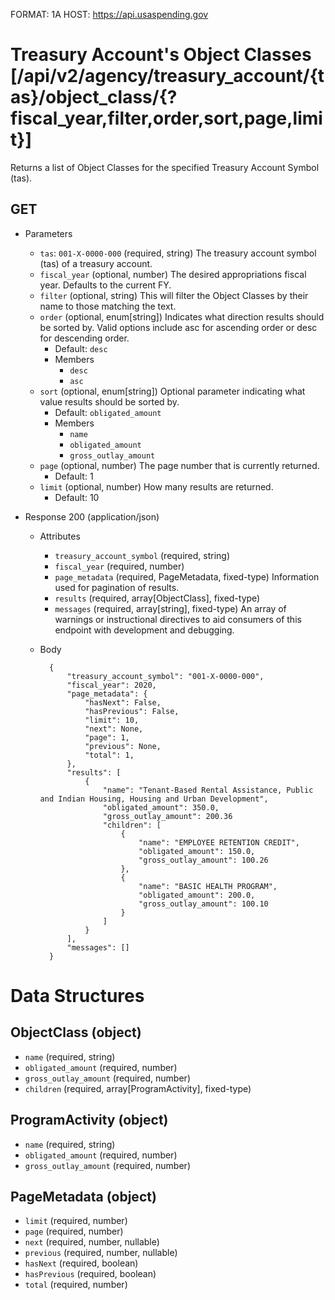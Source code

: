 FORMAT: 1A
HOST: https://api.usaspending.gov

# Treasury Account's Object Classes [/api/v2/agency/treasury_account/{tas}/object_class/{?fiscal_year,filter,order,sort,page,limit}]

Returns a list of Object Classes for the specified Treasury Account Symbol (tas).

## GET

+ Parameters
    + `tas`: `001-X-0000-000` (required, string)
        The treasury account symbol (tas) of a treasury account.
    + `fiscal_year` (optional, number)
        The desired appropriations fiscal year. Defaults to the current FY.
    + `filter` (optional, string)
        This will filter the Object Classes by their name to those matching the text.
    + `order` (optional, enum[string])
        Indicates what direction results should be sorted by. Valid options include asc for ascending order or desc for descending order.
        + Default: `desc`
        + Members
            + `desc`
            + `asc`
    + `sort` (optional, enum[string])
        Optional parameter indicating what value results should be sorted by.
        + Default: `obligated_amount`
        + Members
            + `name`
            + `obligated_amount`
            + `gross_outlay_amount`
    + `page` (optional, number)
        The page number that is currently returned.
        + Default: 1
    + `limit` (optional, number)
        How many results are returned.
        + Default: 10

+ Response 200 (application/json)
    + Attributes
        + `treasury_account_symbol` (required, string)
        + `fiscal_year` (required, number)
        + `page_metadata` (required, PageMetadata, fixed-type)
            Information used for pagination of results.
        + `results` (required, array[ObjectClass], fixed-type)
        + `messages` (required, array[string], fixed-type)
            An array of warnings or instructional directives to aid consumers of this endpoint with development and debugging.

    + Body

            {
                "treasury_account_symbol": "001-X-0000-000",
                "fiscal_year": 2020,
                "page_metadata": {
                    "hasNext": False,
                    "hasPrevious": False,
                    "limit": 10,
                    "next": None,
                    "page": 1,
                    "previous": None,
                    "total": 1,
                },
                "results": [
                    {
                        "name": "Tenant-Based Rental Assistance, Public and Indian Housing, Housing and Urban Development",
                        "obligated_amount": 350.0,
                        "gross_outlay_amount": 200.36
                        "children": [
                            {
                                "name": "EMPLOYEE RETENTION CREDIT",
                                "obligated_amount": 150.0,
                                "gross_outlay_amount": 100.26
                            },
                            {
                                "name": "BASIC HEALTH PROGRAM",
                                "obligated_amount": 200.0,
                                "gross_outlay_amount": 100.10
                            }
                        ]
                    }
                ],
                "messages": []
            }

# Data Structures

## ObjectClass (object)
+ `name` (required, string)
+ `obligated_amount` (required, number)
+ `gross_outlay_amount` (required, number)
+ `children` (required, array[ProgramActivity], fixed-type)

## ProgramActivity (object)
+ `name` (required, string)
+ `obligated_amount` (required, number)
+ `gross_outlay_amount` (required, number)

## PageMetadata (object)
+ `limit` (required, number)
+ `page` (required, number)
+ `next` (required, number, nullable)
+ `previous` (required, number, nullable)
+ `hasNext` (required, boolean)
+ `hasPrevious` (required, boolean)
+ `total` (required, number)
